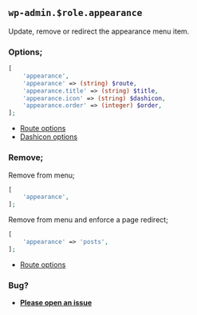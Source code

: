 ## `wp-admin.$role.appearance`

Update, remove or redirect the appearance menu item.

### Options;

```php
[
    'appearance',
    'appearance' => (string) $route,
    'appearance.title' => (string) $title,
    'appearance.icon' => (string) $dashicon,
    'appearance.order' => (integer) $order,
];
```

* [Route options](../route-options.md)
* [Dashicon options](https://developer.wordpress.org/resource/dashicons/#editor-customchar)

### Remove;

Remove from menu;

```php
[
    'appearance',
];
```

Remove from menu and enforce a page redirect;

```php
[
    'appearance' => 'posts',
];
```
* [Route options](../route-options.md)

### Bug?

* **[Please open an issue](https://github.com/soberwp/intervention/issues/new?title=[wp-admin.appearance]&labels=bug&assignees=darrenjacoby)**